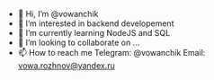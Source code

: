 - 👋 Hi, I’m @vowanchik
- 👀 I’m interested in backend developement
- 🌱 I’m currently learning NodeJS and SQL
- 💞️ I’m looking to collaborate on ...
- 📫 How to reach me Telegram: @vowanchik Email: vowa.rozhnov@yandex.ru

<!---
vowanchik/vowanchik is a ✨ special ✨ repository because its `README.md` (this file) appears on your GitHub profile.
You can click the Preview link to take a look at your changes.
--->
